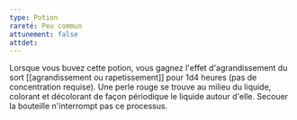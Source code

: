 ```yaml
---
type: Potion
rareté: Peu commun
attunement: false
attdet:
---
```

Lorsque vous buvez cette potion, vous gagnez l'effet d'agrandissement du sort [[agrandissement ou rapetissement]] pour 1d4 heures (pas de concentration requise). Une perle rouge se trouve au milieu du liquide, colorant et décolorant de façon périodique le liquide autour d'elle. Secouer la bouteille n'interrompt pas ce processus.
